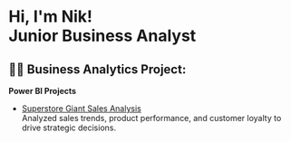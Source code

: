 <h1>Hi, I'm Nik!    <br/>Junior Business Analyst
  
<h2>👨‍💻 Business Analytics Project:</h2>


<b>Power BI Projects</b>
  - [Superstore Giant Sales Analysis](https://github.com/Littlenik10/Superstore-Giant-Sales-Analysis)  
    Analyzed sales trends, product performance, and customer loyalty to drive strategic decisions.




